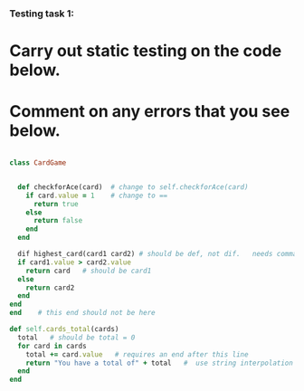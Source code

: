 ### Testing task 1:

# Carry out static testing on the code below.
# Comment on any errors that you see below.
```ruby

class CardGame


  def checkforAce(card)  # change to self.checkforAce(card)
    if card.value = 1    # change to ==
      return true
    else
      return false
    end
  end

  dif highest_card(card1 card2) # should be def, not dif.   needs comma between card1 and card2
  if card1.value > card2.value
    return card   # should be card1
  else
    return card2
  end
end
end    # this end should not be here

def self.cards_total(cards)
  total   # should be total = 0
  for card in cards
    total += card.value   # requires an end after this line
    return "You have a total of" + total   #  use string interpolation
  end
end
```
